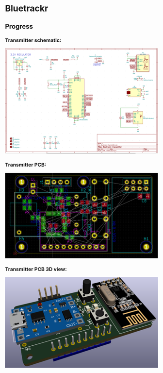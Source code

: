 # Bluetrackr

## Progress

### Transmitter schematic:

![schematic](https://raw.githubusercontent.com/Haellsigh/Bluetrackr/master/doc/images/transmitter_schematic.png)

### Transmitter PCB:
![schematic](https://raw.githubusercontent.com/Haellsigh/Bluetrackr/master/doc/images/transmitter_pcb.png)

### Transmitter PCB 3D view:

![schematic](https://raw.githubusercontent.com/Haellsigh/Bluetrackr/master/doc/images/transmitter_3d.png)